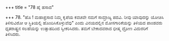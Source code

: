 +++
title = "78 ಹೈ ಹಸಾದ"

+++
78. "ಹೊ ! ಮಹಾಪ್ರಸಾದ ನಿಮ್ಮ ಕೃಪೆಯ ಕವಚವೇ ನಮಗೆ ಸಾಮ್ರಾಜ್ಯ ಪದವಿ. ನೀವು ಯಾವುದನ್ನು ಯೋಚಿಸಿ ತಿಳಿಸುವಿರೋ ಆ ಸ್ಥಿತಿಯಲ್ಲಿ ಹೊಂದಿಸಿಕೊಳ್ಳುವೆವು" ಎಂದು ವಿನಯದಲ್ಲಿನ ಮೋಸಗಾರಿಕೆಯನ್ನು ತಿಳಿಯದ ಪಾಂಡವರು ಧೃತರಾಷ್ಟ್ರನ ಸಲಹೆಯನ್ನು ಉತ್ಸಾಹದಿಂದ ಸ್ವೀಕರಿಸಿದರು. ತಮಗೆ ಬೇಕಾದವರಾದ ಭೀಷ್ಮ ದ್ರೋಣ ವಿದುರರಿಗೆ ತಿಳಿಸಿದರು.